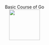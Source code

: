 <br>
<div align="center">
  Basic Course of Go
  <br>
  <img height="100" src="https://frontdeskhelpers.com/es/wp-content/uploads/sites/2/2021/10/golang-1024x578.png" />
</div>
<br>
<div>
